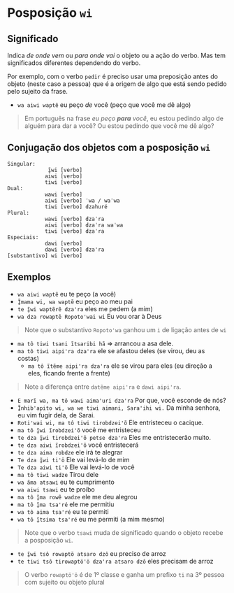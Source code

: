 # Posposição `wi`

## Significado

Indica *de onde vem* ou *para onde vai* o objeto ou a ação do verbo. Mas tem significados diferentes dependendo do verbo.

Por exemplo, com o verbo `pedir` é preciso usar uma preposição antes do objeto (neste caso a pessoa) que é a origem de algo que está sendo pedido pelo sujeito da frase.

- `wa aiwi waptẽ` eu peço *de* você (peço que você me dê algo)

> Em português na frase *eu peço **para** você*, eu estou pedindo algo de alguém para dar a você? Ou estou pedindo que você me dê algo?

## Conjugação dos objetos com a posposição `wi`

```text
Singular:
             ĩ̱wi [verbo]
            aiwi [verbo]
            tiwi [verbo]
Dual:
            wawi [verbo] 
            aiwi [verbo] ˈwa / waˈwa
            tiwi [verbo] dzahuré
Plural:
            wawi [verbo] dzaˈra
            aiwi [verbo] dzaˈra waˈwa
            tiwi [verbo] dzaˈra
Especiais:
            dawi [verbo]  
            dawi [verbo] dzaꞌra
[substantivo] wi [verbo]
```

## Exemplos

- `wa aiwi waptẽ` eu te peço (a você)
- `Ĩ̱mama wi, wa waptẽ` eu peço ao meu pai
- `te ĩ̱wi waptẽrẽ dzaꞌra` eles me pedem (a mim)
- `wa dza rowaptẽ Ropotoꞌwai wi` Eu vou orar à Deus

> Note que o substantivo `Ropotoꞌwa` ganhou um `i` de ligação antes de `wi`

- `ma tô tiwi tsani ĩtsaribi hã` ⇒ arrancou a asa dele.
- `ma tô tiwi aipiꞌra dzaꞌra` ele se afastou deles (se virou, deu as costas)
  - `ma tô ĩtẽme aipiꞌra dzaꞌra` ele se virou para eles (eu direção a eles, ficando frente a frente)

> Note a diferença entre `datẽme aipi'ra` e `dawi aipiꞌra`.

- `E marĩ wa, ma tô wawi aimaꞌuri dzaꞌra` Por que, você esconde de nós?
- `Ĩ̱nhibꞌapito wi, wa we tiwi aimani, Saraꞌihi wi.` Da minha senhora, eu vim fugir dela, de Sarai.
- `Rotiꞌwai wi, ma tô tiwi tirobdzeiꞌõ` Ele entristeceu o cacique.
- `ma tô ĩ̱wi ĩrobdzeiꞌõ` você me entristeceu
- `te dza ĩ̱wi tirobdzeiꞌõ petse dzaꞌra` Eles me entristecerão muito.
- `te dza aiwi ĩrobdzeiꞌõ` você entristecerá
- `te dza aima robdze` ele irá te alegrar
- `Te dza ĩ̱wi ti'ö` Ele vai levá-lo de mim
- `Te dza aiwi ti'ö` Ele vai levá-lo de você
- `ma tô tiwi wadze` Tirou dele
- `wa ãma atsawi` eu te cumprimento
- `wa aiwi tsawi` eu te proíbo
- `ma tô ĩ̱ma rowẽ wadze` ele me deu alegrou
- `ma tô ĩ̱ma tsaꞌré` ele me permitiu
- `wa tô aima tsaꞌré` eu te permiti
- `wa tô ĩ̱tsima tsaꞌré` eu me permiti (a mim mesmo)

> Note que o verbo `tsawi` muda de significado quando o objeto recebe a posposição `wi`.

- `te ĩ̱wi tsô rowaptö atsaro dzô` eu preciso de arroz
- `te tiwi tsô tirowaptöꞌö dzaꞌra atsaro dzô` eles precisam de arroz

> O verbo `rowaptöꞌö` é de 1º classe e ganha um prefixo `ti` na 3º pessoa com sujeito ou objeto plural
